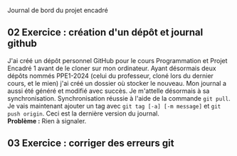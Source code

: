  Journal de bord du projet encadré
## 02 Exercice : création d'un dépôt et journal github
J'ai créé un dépôt personnel GitHub pour le cours Programmation et Projet Encadré 1 avant de le cloner sur mon ordinateur. Ayant désormais deux dépôts nommés PPE1-2024 (celui du professeur, cloné lors du dernier cours, et le mien) j'ai créé un dossier où stocker le nouveau. Mon journal a aussi été généré et modifié avec succès. Je m'attelle désormais à sa synchronisation. Synchronisation réussie à l'aide de la commande `git pull`. Je vais maintenant ajouter un tag avec `git tag [-a] [-m message]` et `git push origin`. Ceci est la dernière version du journal.  
**Problème :** Rien à signaler.

## 03 Exercice : corriger des erreurs git
